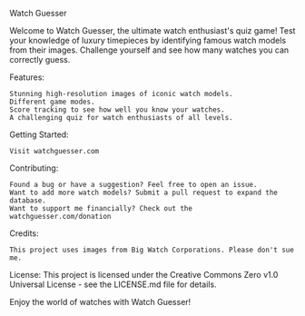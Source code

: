 Watch Guesser

Welcome to Watch Guesser, the ultimate watch enthusiast's quiz game! Test your knowledge of luxury timepieces by identifying famous watch models from their images. Challenge yourself and see how many watches you can correctly guess.

Features:

    Stunning high-resolution images of iconic watch models.
    Different game modes.
    Score tracking to see how well you know your watches.
    A challenging quiz for watch enthusiasts of all levels.

Getting Started:

    Visit watchguesser.com

Contributing:

    Found a bug or have a suggestion? Feel free to open an issue.
    Want to add more watch models? Submit a pull request to expand the database.
    Want to support me financially? Check out the watchguesser.com/donation

Credits:

    This project uses images from Big Watch Corporations. Please don't sue me.

License:
This project is licensed under the Creative Commons Zero v1.0 Universal License - see the LICENSE.md file for details.

Enjoy the world of watches with Watch Guesser!
